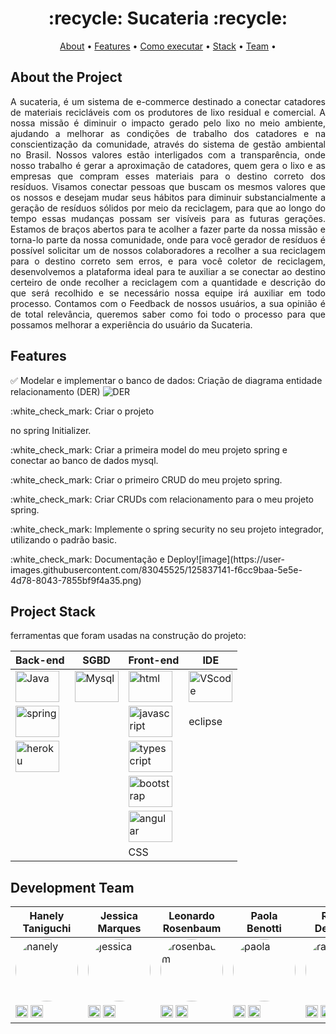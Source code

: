 
 <h1 align="center"> :recycle: Sucateria :recycle: </h1> 

 <p align="center">
 <a href="#-About-the-project">About</a> •
 <a href="#-Features">Features</a> •
 <a href="#-como-executar-o-projeto">Como executar</a> • 
 <a href="#-Project-Stack">Stack</a> • 
 <a href="#-Development-team">Team</a> • 
 </p>

## About the Project
<p align="justify"> A sucateria, é um sistema de e-commerce destinado a conectar catadores de materiais recicláveis com os produtores de lixo residual e comercial.
A nossa missão é diminuir o impacto gerado pelo lixo no meio ambiente, ajudando a melhorar as condições de trabalho dos catadores e na conscientização da comunidade, através do sistema de gestão ambiental no Brasil.
Nossos valores estão interligados com a transparência, onde nosso trabalho é gerar a aproximação de catadores, quem gera o lixo e as empresas que compram esses materiais para o destino correto dos resíduos.
Visamos conectar pessoas que buscam os mesmos valores que os nossos e desejam mudar seus hábitos para diminuir substancialmente a geração de resíduos sólidos por meio da reciclagem, para que ao longo do tempo essas mudanças possam ser visíveis para as futuras gerações. 
Estamos de braços abertos para te acolher a fazer parte da nossa missão e torna-lo parte da nossa comunidade, onde para você gerador de resíduos é possível solicitar um de nossos colaboradores a recolher a sua reciclagem para o destino correto sem erros, e para você coletor de reciclagem, desenvolvemos a plataforma ideal para te auxiliar a se conectar ao destino certeiro de onde recolher a reciclagem com a quantidade e descrição do que será recolhido e se necessário nossa equipe irá auxiliar em todo processo.
Contamos com o Feedback de nossos usuários, a sua opinião é de total relevância, queremos saber como foi todo o processo para que possamos melhorar a experiência do usuário da Sucateria.

## Features
:white_check_mark:
Modelar e implementar o banco de dados: Criação de diagrama entidade relacionamento (DER)
<img src="https://i.imgur.com/vCMd5G9.png" alt="DER"/></code>
</p>
:white_check_mark:
Criar o projeto 

no spring Initializer.

</p>
:white_check_mark:
Criar a primeira model do meu projeto spring e conectar ao banco de dados mysql.

</p>
:white_check_mark:
Criar o primeiro CRUD do meu projeto spring.

</p>
:white_check_mark:
Criar CRUDs com relacionamento para o meu projeto spring.

</p>
:white_check_mark:
Implemente o spring security no seu projeto integrador, utilizando o padrão basic.

</p>
:white_check_mark:
Documentação e Deploy![image](https://user-images.githubusercontent.com/83045525/125837141-f6cc9baa-5e5e-4d78-8043-7855bf9f4a35.png)

## Project Stack
ferramentas que foram usadas na construção do projeto:

| Back-end | SGBD | Front-end | IDE
|--- |--- |--- |--- |
| <img width="70" height="50" src="https://www.vectorlogo.zone/logos/java/java-ar21.svg" alt="Java"/></code> | <img width="70" height="50" src="https://www.vectorlogo.zone/logos/mysql/mysql-ar21.svg" alt="Mysql"/></code> | <img width="70" height="50" src="https://www.vectorlogo.zone/logos/w3_html5/w3_html5-ar21.svg" alt="html"/></code> | <img width="70" height="50" src="https://www.vectorlogo.zone/logos/visualstudio_code/visualstudio_code-ar21.svg" alt="VScode"/></code>
| <img width="70" height="50" src="https://www.vectorlogo.zone/logos/springio/springio-ar21.svg" alt="spring"/></code> |   | <img width="70" height="50" src="https://www.vectorlogo.zone/logos/javascript/javascript-ar21.svg" alt="javascript"/></code> | eclipse   
| <img width="70" height="50" src="https://www.vectorlogo.zone/logos/heroku/heroku-ar21.svg" alt="heroku"/></code> |   | <img width="70" height="50" src="https://www.vectorlogo.zone/logos/typescriptlang/typescriptlang-ar21.svg" alt="typescript"/></code> |   
|     |     | <img width="70" height="50" src="https://www.vectorlogo.zone/logos/getbootstrap/getbootstrap-ar21.svg" alt="bootstrap"/></code> |   
|     |     | <img width="70" height="50" src="https://www.vectorlogo.zone/logos/angular/angular-ar21.svg" alt="angular"/></code> |   
|     |     | CSS |   


## Development Team

| Hanely Taniguchi | Jessica Marques | Leonardo Rosenbaum | Paola Benotti | Rafael Deliborio |
|--- |--- |--- |--- |--- |
| <img style="border-radius: 50%;" src="https://i.imgur.com/EsyA9gz.png" width="100px;" alt="hanely"/> | <img style="border-radius: 50%;" src="https://i.imgur.com/NSw3FEK.png" width="100px;" alt="jessica"/> | <img style="border-radius: 50%;" src="https://i.imgur.com/vp82ETr.png" width="100px;" alt="rosenbaum"/> | <img style="border-radius: 50%;" src="https://i.imgur.com/Uh9Bpyt.png" width="100px;" alt="paola"/> | <img style="border-radius: 50%;" src="https://i.imgur.com/yJzPcSn.png" width="100px;" alt="rafael"/> |
| <img width="20" height="20" src="https://i.imgur.com/j9Sq5fV.png" alt="linkedin"/></a> <a target="_blank" href="https://github.com/Honey-lee429"><img width="20" height="20" src="https://i.imgur.com/g5BTxKb.png" alt="github"/></a> | <a target="_blank" href="https://www.linkedin.com/in/jessicamarquess/"><img width="20" height="20" src="https://i.imgur.com/j9Sq5fV.png" alt="linkedin"/></a> <a target="_blank" href="https://github.com/jessica-mss"><img width="20" height="20" src="https://i.imgur.com/g5BTxKb.png" alt="github"/></a> | <a target="_blank" href="https://www.linkedin.com/in/leonardo-rosenbaum-silva-b87187150/"><img width="20" height="20" src="https://i.imgur.com/j9Sq5fV.png" alt="linkedin"/></a> <a target="_blank" href="https://github.com/YellaFlame"><img width="20" height="20" src="https://i.imgur.com/g5BTxKb.png" alt="github"/></a> | <a target="_blank" href="https://www.linkedin.com/in/paola-benotti/"><img width="20" height="20" src="https://i.imgur.com/j9Sq5fV.png" alt="linkedin"/></a> <a target="_blank" href="https://github.com/PaolaBenotti"><img width="20" height="20" src="https://i.imgur.com/g5BTxKb.png" alt="github"/></a> | <a target="_blank" href="https://www.linkedin.com/in/rafael-deliborio-389265215/"><img width="20" height="20" src="https://i.imgur.com/j9Sq5fV.png" alt="linkedin"/></a> <a target="_blank" href="https://github.com/Deliborio"><img width="20" height="20" src="https://i.imgur.com/g5BTxKb.png" alt="github"/></a> |


